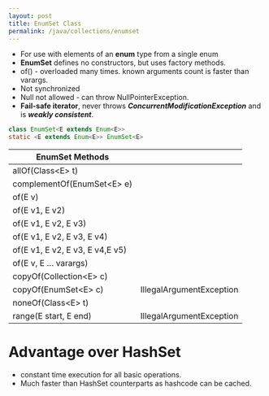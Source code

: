 ```yaml
---
layout: post
title: EnumSet Class
permalink: /java/collections/enumset
---
```



* For use with elements of an **enum** type from a single enum
* **EnumSet** defines no constructors, but uses factory methods. 
* of() - overloaded many times. known arguments count is faster than varargs.
* Not synchronized 
* Null not allowed - can throw NullPointerException.
* **Fail-safe iterator**, never throws ***ConcurrentModificationException*** and is ***weakly consistent***.

```java
class EnumSet<E extends Enum<E>>
static <E extends Enum<E>> EnumSet<E>
```

|EnumSet Methods|	|
|---							|---|
|allOf(Class\<E> t)				|
|complementOf(EnumSet\<E> e)	|
|of(E v)						|
|of(E v1, E v2)					|
|of(E v1, E v2, E v3)			|
|of(E v1, E v2, E v3, E v4)		|
|of(E v1, E v2, E v3, E v4,E v5)|
|of(E v, E … varargs)			|
|copyOf(Collection\<E> c)		|
|copyOf(EnumSet\<E> c) 			|IllegalArgumentException	|
|noneOf(Class\<E> t)			|	|
|range(E start, E end) 			|IllegalArgumentException|

# Advantage over HashSet
* constant time execution for all basic operations. 
* Much faster than HashSet counterparts as hashcode can be cached.
